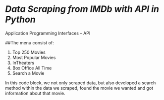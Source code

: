 # *Data Scraping from IMDb with API in Python*

Application Programming Interfaces – API

##The menu consist of:
1) Top 250 Movies
2) Most Popular Movies
3) InTheaters
4) Box Office All Time
5) Search a Movie

In this code block, we not only scraped data, but also developed a search method within the data we scraped, 
found the movie we wanted and got information about that movie.


